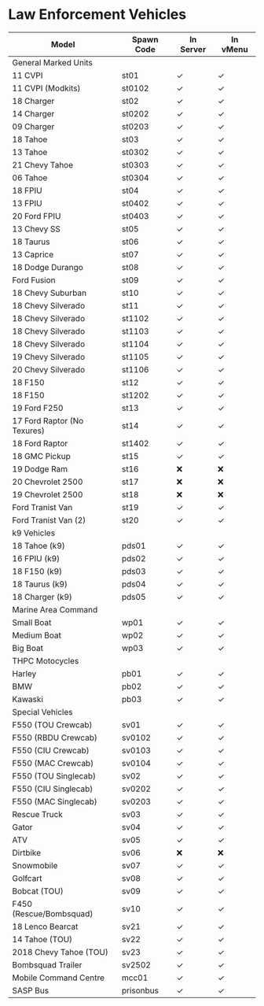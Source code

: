 # Law Enforcement Vehicles

| Model | Spawn Code | In Server | In vMenu |
| ---- | ----------- | --------- | -------- |
|    General Marked Units    |
| 11 CVPI | st01 | ✓ | ✓ |
| 11 CVPI (Modkits) | st0102 | ✓ | ✓ |
| 18 Charger | st02 | ✓ | ✓ |
| 14 Charger | st0202 | ✓ | ✓ |
| 09 Charger | st0203 | ✓ | ✓ |
| 18 Tahoe | st03 | ✓ | ✓ |
| 13 Tahoe | st0302 | ✓ | ✓ |
| 21 Chevy Tahoe | st0303 | ✓ | ✓ |
| 06 Tahoe | st0304 | ✓ | ✓ |
| 18 FPIU | st04 | ✓ | ✓ |
| 13 FPIU | st0402 | ✓ | ✓ |
| 20 Ford FPIU | st0403 | ✓ | ✓ |
| 13 Chevy SS | st05 | ✓ | ✓ |
| 18 Taurus | st06 | ✓ | ✓ |
| 13 Caprice | st07 | ✓ | ✓ |
| 18 Dodge Durango | st08 | ✓ | ✓ |
| Ford Fusion | st09 | ✓ | ✓ |
| 18 Chevy Suburban | st10 | ✓ | ✓ |
| 18 Chevy Silverado | st11 | ✓ | ✓ |
| 18 Chevy Silverado | st1102 | ✓ | ✓ |
| 18 Chevy Silverado | st1103 | ✓ | ✓ |
| 18 Chevy Silverado | st1104 | ✓ | ✓ |
| 19 Chevy Silverado | st1105 | ✓ | ✓ |
| 20 Chevy Silverado | st1106 | ✓ | ✓ |
| 18 F150 | st12 | ✓ | ✓ |
| 18 F150 | st1202 | ✓ | ✓ |
| 19 Ford F250 | st13 | ✓ | ✓ |
| 17 Ford Raptor (No Texures) | st14 | ✓ | ✓ |
| 18 Ford Raptor | st1402 | ✓ | ✓ |
| 18 GMC Pickup | st15 | ✓ | ✓ |
| 19 Dodge Ram | st16 | ❌ | ❌ |
| 20 Chevrolet 2500 | st17 | ❌ | ❌ |
| 19 Chevrolet 2500 | st18 | ❌ | ❌ |
| Ford Tranist Van | st19 | ✓ | ✓ |
| Ford Tranist Van (2) | st20 | ✓ | ✓ |
|    k9 Vehicles    |
| 18 Tahoe (k9) | pds01 | ✓ | ✓ |
| 16 FPIU (k9) | pds02 | ✓ | ✓ |
| 18 F150 (k9) | pds03 | ✓ | ✓ |
| 18 Taurus (k9) | pds04 | ✓ | ✓ |
| 18 Charger (k9) | pds05 | ✓ | ✓ |
|    Marine Area Command    |
| Small Boat | wp01 | ✓ | ✓ |
| Medium Boat | wp02 | ✓ | ✓ |
| Big Boat | wp03 | ✓ | ✓ |
|    THPC Motocycles    |
| Harley | pb01 | ✓ | ✓ |
| BMW | pb02 | ✓ | ✓ |
| Kawaski | pb03 | ✓ | ✓ |
|    Special Vehicles    |
| F550 (TOU Crewcab) | sv01 | ✓ | ✓ |
| F550 (RBDU Crewcab) | sv0102 | ✓ | ✓ |
| F550 (CIU Crewcab) | sv0103 | ✓ | ✓ |
| F550 (MAC Crewcab) | sv0104 | ✓ | ✓ |
| F550 (TOU Singlecab) | sv02 | ✓ | ✓ |
| F550 (CIU Singlecab) | sv0202 | ✓ | ✓ |
| F550 (MAC Singlecab) | sv0203 | ✓ | ✓ |
| Rescue Truck | sv03 | ✓ | ✓ |
| Gator | sv04 | ✓ | ✓ |
| ATV | sv05 | ✓ | ✓ |
| Dirtbike | sv06 | ❌ | ❌ |
| Snowmobile | sv07 | ✓ | ✓ |
| Golfcart | sv08 | ✓ | ✓ |
| Bobcat (TOU) | sv09 | ✓ | ✓ |
| F450 (Rescue/Bombsquad) | sv10 | ✓ | ✓ |
| 18 Lenco Bearcat | sv21 | ✓ | ✓ |
| 14 Tahoe (TOU) | sv22 | ✓ | ✓ |
| 2018 Chevy Tahoe (TOU) | sv23 | ✓ | ✓ |
| Bombsquad Trailer | sv2502 | ✓ | ✓ |
| Mobile Command Centre | mcc01 | ✓ | ✓ |
| SASP Bus | prisonbus | ✓ | ✓ |



